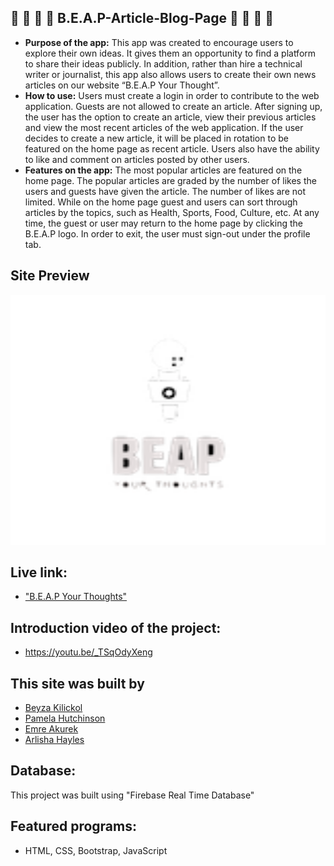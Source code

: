 ## :speech_balloon: :speech_balloon: :speech_balloon: :speech_balloon: B.E.A.P-Article-Blog-Page :speech_balloon: :speech_balloon: :speech_balloon: :speech_balloon:
* **Purpose of the app:** 
   This app was created to encourage users to explore their own ideas. It gives them an opportunity to find a platform to share their ideas publicly. In addition, rather than hire a technical writer or journalist, this app also allows users to create their own news articles on our website “B.E.A.P Your Thought”. 
* **How to use:**
   Users must create a login in order to contribute to the web application. Guests are not allowed to create an article. After signing up, the user has the option to create an article, view their previous articles and view the most recent articles of the web application. If the user decides to create a new article, it will be placed in rotation to be featured on the home page as recent article. Users also have the ability to like and comment on articles posted by other users.
* **Features on the app:**
    The most popular articles are featured on the home page. The popular articles are graded by the number of likes the users and guests have given the article. The number of likes are not limited. While on the home page guest and users can sort through articles by the topics, such as Health, Sports, Food, Culture, etc. At any time, the guest or user may return to the home page by clicking the B.E.A.P logo. In order to exit, the user must sign-out under the profile tab. 

## Site Preview

<img src="BEAPlogo.png" height="400px" width="600px">
   
## Live link: 
- ["B.E.A.P Your Thoughts"](http://beap.surge.sh/)

## Introduction video of the project: 
- https://youtu.be/_TSqOdyXeng

## This site was built by
- [Beyza Kilickol](https://github.com/beyzakilickol) 
- [Pamela Hutchinson](https://github.com/pamelahutchinson) 
- [Emre Akurek](https://github.com/emreyeprem) 
- [Arlisha Hayles](https://github.com/Arlisha2019)

## Database: 
This project was built using "Firebase Real Time Database"

## Featured programs: 
- HTML, CSS, Bootstrap, JavaScript

    
